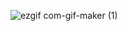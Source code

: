 ![ezgif com-gif-maker (1)](https://user-images.githubusercontent.com/44018024/170659489-7cc6015e-6811-4055-9de3-289a268a9394.gif)
